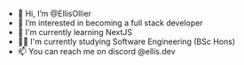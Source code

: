 - 👋 Hi, I’m @EllisOllier
- 👀 I’m interested in becoming a full stack developer
- 🌱 I'm currently learning NextJS
- 👨‍💻 I'm currently studying Software Engineering (BSc Hons)
- 📫 You can reach me on discord @ellis.dev

<!---
EllisOllier/EllisOllier is a ✨ special ✨ repository because its `README.md` (this file) appears on your GitHub profile.
You can click the Preview link to take a look at your changes.
--->
